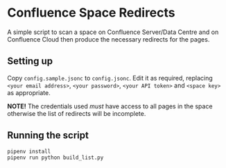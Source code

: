 # Confluence Space Redirects

A simple script to scan a space on Confluence Server/Data Centre and on Confluence Cloud then produce the necessary redirects for the pages.

## Setting up

Copy `config.sample.jsonc` to `config.jsonc`. Edit it as required, replacing `<your email address>`, `<your password>`, `<your API token>` and `<space key>` as appropriate.

**NOTE!** The credentials used *must* have access to all pages in the space otherwise the list of redirects will be incomplete.

## Running the script

``` Python
pipenv install
pipenv run python build_list.py
```

